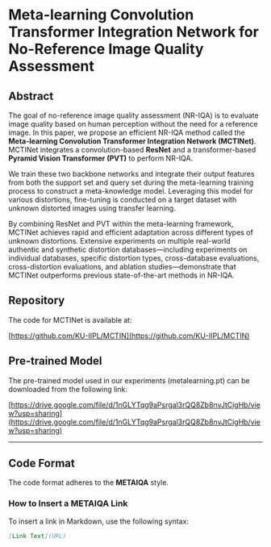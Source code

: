 # Meta-learning Convolution Transformer Integration Network for No-Reference Image Quality Assessment

## Abstract

The goal of no-reference image quality assessment (NR-IQA) is to evaluate image quality based on human perception without the need for a reference image. In this paper, we propose an efficient NR-IQA method called the **Meta-learning Convolution Transformer Integration Network (MCTINet)**. MCTINet integrates a convolution-based **ResNet** and a transformer-based **Pyramid Vision Transformer (PVT)** to perform NR-IQA.

We train these two backbone networks and integrate their output features from both the support set and query set during the meta-learning training process to construct a meta-knowledge model. Leveraging this model for various distortions, fine-tuning is conducted on a target dataset with unknown distorted images using transfer learning.

By combining ResNet and PVT within the meta-learning framework, MCTINet achieves rapid and efficient adaptation across different types of unknown distortions. Extensive experiments on multiple real-world authentic and synthetic distortion databases—including experiments on individual databases, specific distortion types, cross-database evaluations, cross-distortion evaluations, and ablation studies—demonstrate that MCTINet outperforms previous state-of-the-art methods in NR-IQA.

## Repository

The code for MCTINet is available at:

[https://github.com/KU-IIPL/MCTIN](https://github.com/KU-IIPL/MCTIN)

## Pre-trained Model

The pre-trained model used in our experiments (metalearning.pt) can be downloaded from the following link:

[https://drive.google.com/file/d/1nGLYTqg9aPsrgal3rQQ8Zb8nvJtCigHb/view?usp=sharing](https://drive.google.com/file/d/1nGLYTqg9aPsrgal3rQQ8Zb8nvJtCigHb/view?usp=sharing)

---

## Code Format

The code format adheres to the **METAIQA** style.

### How to Insert a METAIQA Link

To insert a link in Markdown, use the following syntax:

```markdown
[Link Text](URL)
